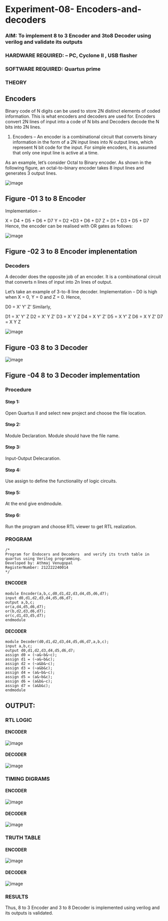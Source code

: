 # Experiment-08- Encoders-and-decoders 
### AIM: To implement 8 to 3 Encoder and  3to8 Decoder using verilog and validate its outputs
### HARDWARE REQUIRED:  – PC, Cyclone II , USB flasher
### SOFTWARE REQUIRED:   Quartus prime
### THEORY 

## Encoders
Binary code of N digits can be used to store 2N distinct elements of coded information. This is what encoders and decoders are used for. Encoders convert 2N lines of input into a code of N bits and Decoders decode the N bits into 2N lines.

1. Encoders –
An encoder is a combinational circuit that converts binary information in the form of a 2N input lines into N output lines, which represent N bit code for the input. For simple encoders, it is assumed that only one input line is active at a time.

As an example, let’s consider Octal to Binary encoder. As shown in the following figure, an octal-to-binary encoder takes 8 input lines and generates 3 output lines.

![image](https://user-images.githubusercontent.com/36288975/171543588-bc0746df-a173-4b35-989e-5fb7d385fe8a.png)
## Figure -01 3 to 8 Encoder 


Implementation –

X = D4 + D5 + D6 + D7
Y = D2 +D3 + D6 + D7
Z = D1 + D3 + D5 + D7 
Hence, the encoder can be realised with OR gates as follows:


![image](https://user-images.githubusercontent.com/36288975/171543740-68403b82-aa93-4c98-9343-f32b14885a2e.png)
## Figure -02 3 to 8 Encoder implenentation 

 ### Decoders 
A decoder does the opposite job of an encoder. It is a combinational circuit that converts n lines of input into 2n lines of output.

Let’s take an example of 3-to-8 line decoder.
Implementation –
D0 is high when X = 0, Y = 0 and Z = 0. Hence,

D0 = X’ Y’ Z’ 
Similarly,

D1 = X’ Y’ Z
D2 = X’ Y Z’
D3 = X’ Y Z
D4 = X Y’ Z’
D5 = X Y’ Z
D6 = X Y Z’
D7 = X Y Z 


![image](https://user-images.githubusercontent.com/36288975/171543978-ee2d0671-2846-40a1-8705-507fd6287a49.png)
## Figure -03 8 to 3 Decoder 



![image](https://user-images.githubusercontent.com/36288975/171543866-5a6eace6-8683-49d7-9c4f-a7cb30ec3035.png)
## Figure -04 8 to 3 Decoder implementation 

### Procedure
#### Step 1:
Open Quartus II and select new project and choose the file location.

#### Step 2:
Module Declaration. Module should have the file name.

#### Step 3:
Input-Output Delecaration.

#### Step 4:
Use assign to define the functionality of logic circuits.

#### Step 5:
At the end give endmodule.

#### Step 6:
Run the program and choose RTL viewer to get RTL realization.



### PROGRAM
```
/*
Program for Endocers and Decoders  and verify its truth table in quartus using Verilog programming.
Developed by: Athmaj Venugopal
RegisterNumber: 212222240014
*/
```
#### ENCODER
```
module Encoder(a,b,c,d0,d1,d2,d3,d4,d5,d6,d7);
input d0,d1,d2,d3,d4,d5,d6,d7;
output a,b,c;
or(a,d4,d5,d6,d7);
or(b,d2,d3,d6,d7);
or(c,d1,d3,d5,d7);
endmodule
```
#### DECODER
```
module Decoder(d0,d1,d2,d3,d4,d5,d6,d7,a,b,c);
input a,b,c;
output d0,d1,d2,d3,d4,d5,d6,d7;
assign d0 = (~a&~b&~c);
assign d1 = (~a&~b&c);
assign d2 = (~a&b&~c);
assign d3 = (~a&b&c);
assign d4 = (a&~b&~c);
assign d5 = (a&~b&c);
assign d6 = (a&b&~c);
assign d7 = (a&b&c);
endmodule
```
## OUTPUT:
### RTL LOGIC  
#### ENCODER

![image](https://github.com/ATHMAJ03/Experiment-08-Encoders-and-decoders-/assets/118753139/75273fc8-25f9-47af-b815-181a3b2e4359)

#### DECODER

![image](https://github.com/ATHMAJ03/Experiment-08-Encoders-and-decoders-/assets/118753139/edb7ac18-607c-4eff-a3e9-55841b8c588d)

### TIMING DIGRAMS  
#### ENCODER
![image](https://github.com/ATHMAJ03/Experiment-08-Encoders-and-decoders-/assets/118753139/02f9a0e0-ce5e-410e-b140-c3d3632fa9d0)
#### DECODER
![image](https://github.com/ATHMAJ03/Experiment-08-Encoders-and-decoders-/assets/118753139/77c6c691-23e5-412b-970d-b6448341ec5b)

### TRUTH TABLE 
#### ENCODER
![image](https://github.com/ATHMAJ03/Experiment-08-Encoders-and-decoders-/assets/118753139/4c8110c9-cf00-4eec-8b5d-2fe922c03616)

#### DECODER
![image](https://github.com/ATHMAJ03/Experiment-08-Encoders-and-decoders-/assets/118753139/449b78bc-979d-42fb-bdff-d4abdff373d2)

### RESULTS 
Thus, 8 to 3 Encoder and 3 to 8 Decoder is implemented using verilog and its outputs is validated.
